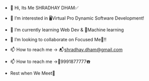 - 👋 Hi, Its Me SHRADHAY DHAM✅

- 👀 I’m interested in 🖥Virtual Pro Dynamic Software Development!

- 🌱 I’m currently learning Web Dev & 🤖Machine learning
 
- 💞️ I’m looking to collaborate on Focused Me🤫!!

- 📫 How to reach me -> 📬shradhay.dham@gmail.com

- 📫 How to reach me ->📲9991877777☎️

- Rest when We Meet🤝



 


